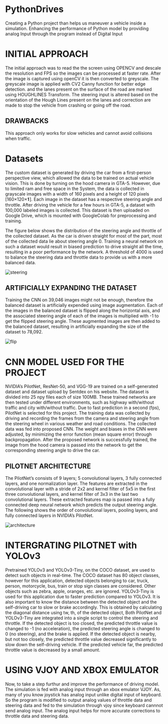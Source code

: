 # PythonDrives
Creating a Python project than helps us maneuver a vehicle inside a simulation. Enhancing the performance of Python model by providing analog Input through the program instead of Digital Input

# INITIAL APPROACH
The initial approach was to read the the screen using OPENCV and descale the resolution and FPS so the images can be processed at faster rate. After the image is captured using openCV it is then converted to greyscale. The greyscale image is applied with CV2 Canny function for better edge detection. and the lanes present on the surface of the road are marked using HOUGHLINES Transform. The steering input is altered based on the orientation of the Hough Lines present on the lanes and correction are made to stop the vehicle from crashing or going off the road.
## DRAWBACKS
This approach only works for slow vehicles and cannot avoid collisions when traffic.

# Datasets
The custom dataset is generated by driving the car from a first-person perspective view, which allowed the data to be trained on actual vehicle vision. This is done by turning on the hood camera in GTA-5. However, due to limited ram and free space in the System, the data is collected in grayscale images with a width of 160 pixels and a height of 120 pixels [160×120×𝟏]. Each image in the dataset has a respective steering angle and throttle. After driving the vehicle for a few hours in GTA-5, a dataset with 100,000 labeled images is collected. This dataset is then uploaded on Google Drive, which is mounted with GoogleColab for preprocessing and training.

The figure below shows the distribution of the steering angle and throttle of the collected dataset. As the car is driven straight for most of the part, most of the collected data lie about steering angle 0. Training a neural network on such a dataset would result in biased prediction to drive straight all the time, resulting in a poor performance by the network.
A threshold of 4000 is used to balance the steering data and throttle data to provide us with a more balanced data.

![steering](https://github.com/prabhasv77/PythonDrives/assets/120770931/64c47881-c2ba-43db-8b6e-7d585884eadf)

## ARTIFICIALLY EXPANDING THE DATASET
Training the CNN on 39,046 images might not be enough, therefore the balanced dataset is artificially expended using image augmentation. Each of the images in the balanced dataset is flipped along the horizontal axis, and the associated steering angle of each of the images is multiplied with -1 to get the flipped steering angle. These augmented images are then added to the balanced dataset, resulting in artificially expanding the size of the dataset to 78,092. 

![flip](https://github.com/prabhasv77/PythonDrives/assets/120770931/d5fd4d4e-e95f-4a7f-938f-4e676983eb59)

# CNN MODEL USED FOR THE PROJECT
NVIDIA’s PilotNet, ResNet-50, and VGG-19 are trained on a self-generated dataset and dataset upload by Sentdex on his website. The dataset is divided into 25 npy files each of size 100MB. These trained networks are then tested under different environments, such as highway with/without traffic and city with/without traffic. Due to fast prediction in a second (fps), PilotNet is selected for this project. The training data was collected by driving and recording the frames from the camera and steering angle from the steering wheel in various weather and road conditions. The collected data was fed into proposed CNN. The weight and biases in the CNN were adjusted, by minimizing the error function (mean square error) through backpropagation. After the proposed network is successfully trained, the image from the hood camera is passed into the network to get the corresponding steering angle to drive the car.

## PILOTNET ARCHITECTURE
The PilotNet’s consists of 9 layers; 5 convolutional layers, 3 fully connected layers, and one normalization layer. The features are extracted in the convolutional layer with a stride of 2x2 and kernel filter of 5x5 in the first three convolutional layers, and kernel filter of 3x3 in the last two convolutional layers. These extracted features map is passed into a fully connected deep neural network which predicts the output steering angle. The following shows the order of convolutional layers, pooling layers, and fully connected layers in NVIDIA’s PilotNet.

![architecture](https://github.com/prabhasv77/PythonDrives/assets/120770931/0dfa11fc-ad14-470d-bfdc-3cb30e079ee2)

# INTERGRATING PILOTNET with YOLOv3
Pretrained YOLOv3 and YOLOv3-Tiny, on the COCO dataset, are used to detect such objects in real-time. The COCO dataset has 80 object classes, however for this application, detected objects belonging to car, truck, person, motorcycle, bus, train or stop sign classes are considered. Other objects such as zebra, apple, oranges, etc. are ignored. YOLOv3-Tiny is used for this application due to faster prediction compared to YOLOv3. It is also important to know the distance between the detected object and the self-driving car to slow or brake accordingly. This is obtained by calculating the diagonal distance using tw, th, of the detected object, Both PilotNet and YOLOv3-Tiny are integrated into a single script to control the steering and throttle. If the detected object is too closed, the predicted throttle value is changed to -1 (no acceleration), the predicted steering angle is changed to 0 (no steering), and the brake is applied. If the detected object is nearby, but not too closely, the predicted throttle value decreased significantly to slow down the self-driving vehicle. If the predicted vehicle far, the predicted throttle value is decreased by a small amount.

# USING VJOY AND XBOX EMULATOR
Now, to take a step furthur and improve the performance of driving model. The simulation is fed with analog input through an xbox emulator VJOY. As, many of you know joystick has analog input unlike digital input of keyboard. So the program is modified to output analog values of throttle data and steering data and fed to the simulation through vjoy since keyboard cannnot send analog input. The analog input helps for more accurate corrections to throttle data and steering data.

